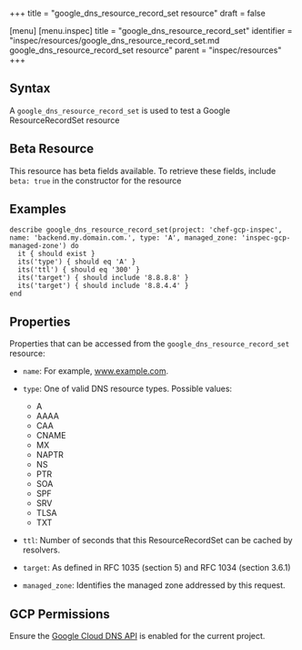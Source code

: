 +++
title = "google_dns_resource_record_set resource"
draft = false

[menu]
  [menu.inspec]
    title = "google_dns_resource_record_set"
    identifier = "inspec/resources/google_dns_resource_record_set.md google_dns_resource_record_set resource"
    parent = "inspec/resources"
+++


## Syntax
A `google_dns_resource_record_set` is used to test a Google ResourceRecordSet resource


## Beta Resource
This resource has beta fields available. To retrieve these fields, include `beta: true` in the constructor for the resource

## Examples
```
describe google_dns_resource_record_set(project: 'chef-gcp-inspec', name: 'backend.my.domain.com.', type: 'A', managed_zone: 'inspec-gcp-managed-zone') do
  it { should exist }
  its('type') { should eq 'A' }
  its('ttl') { should eq '300' }
  its('target') { should include '8.8.8.8' }
  its('target') { should include '8.8.4.4' }
end
```

## Properties
Properties that can be accessed from the `google_dns_resource_record_set` resource:


  * `name`: For example, www.example.com.

  * `type`: One of valid DNS resource types.
  Possible values:
    * A
    * AAAA
    * CAA
    * CNAME
    * MX
    * NAPTR
    * NS
    * PTR
    * SOA
    * SPF
    * SRV
    * TLSA
    * TXT

  * `ttl`: Number of seconds that this ResourceRecordSet can be cached by resolvers.

  * `target`: As defined in RFC 1035 (section 5) and RFC 1034 (section 3.6.1)

  * `managed_zone`: Identifies the managed zone addressed by this request.


## GCP Permissions

Ensure the [Google Cloud DNS API](https://console.cloud.google.com/apis/library/dns.googleapis.com/) is enabled for the current project.
